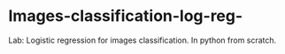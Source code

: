# Images-classification-log-reg-
Lab: Logistic regression for images classification. 
In python from scratch.
